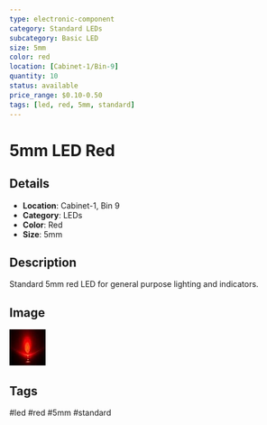 ```yaml
---
type: electronic-component
category: Standard LEDs
subcategory: Basic LED
size: 5mm
color: red
location: [Cabinet-1/Bin-9]
quantity: 10
status: available
price_range: $0.10-0.50
tags: [led, red, 5mm, standard]
---
```


# 5mm LED Red

## Details

- **Location**: Cabinet-1, Bin 9
- **Category**: LEDs
- **Color**: Red
- **Size**: 5mm

## Description

Standard 5mm red LED for general purpose lighting and indicators.

## Image

![5mm LED Red](../attachments/5mm-led-red.jpg)

## Tags

#led #red #5mm #standard
